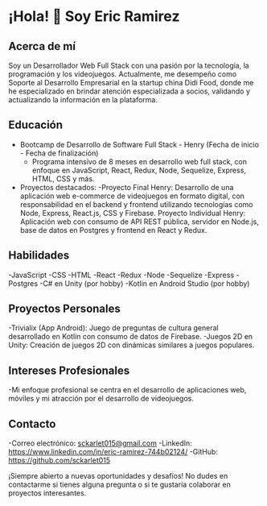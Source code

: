 # ¡Hola! 👋 Soy Eric Ramirez

## Acerca de mí
Soy un Desarrollador Web Full Stack con una pasión por la tecnología, la programación y los videojuegos. Actualmente, me desempeño como Soporte al Desarrollo Empresarial en la startup china Didi Food, donde me he especializado en brindar atención especializada a socios, validando y actualizando la información en la plataforma.

## Educación

 - Bootcamp de Desarrollo de Software Full Stack - Henry
   (Fecha de inicio - Fecha de finalización)
   - Programa intensivo de 8 meses en desarrollo web full stack, con enfoque en JavaScript, React, Redux, Node, Sequelize, Express, HTML, CSS y más.
 - Proyectos destacados:
   -Proyecto Final Henry: Desarrollo de una aplicación web e-commerce de videojuegos en formato digital, con responsabilidad en el backend y frontend utilizando tecnologías como Node, Express, React.js, CSS y Firebase.
Proyecto Individual Henry: Aplicación web con consumo de API REST pública, servidor en Node.js, base de datos en Postgres y frontend en React y Redux.

## Habilidades

-JavaScript
-CSS
-HTML
-React
-Redux
-Node
-Sequelize
-Express
-Postgres
-C# en Unity (por hobby)
-Kotlin en Android Studio (por hobby)

## Proyectos Personales

-Trivialix (App Android): Juego de preguntas de cultura general desarrollado en Kotlin con consumo de datos de Firebase.
-Juegos 2D en Unity: Creación de juegos 2D con dinámicas similares a juegos populares.

## Intereses Profesionales

-Mi enfoque profesional se centra en el desarrollo de aplicaciones web, móviles y mi atracción por el desarrollo de videojuegos.

## Contacto

-Correo electrónico: sckarlet015@gmail.com
-LinkedIn: https://www.linkedin.com/in/eric-ramirez-744b02124/
-GitHub: https://github.com/sckarlet015

¡Siempre abierto a nuevas oportunidades y desafíos! No dudes en contactarme si tienes alguna pregunta o si te gustaría colaborar en proyectos interesantes.
